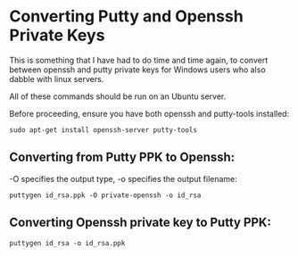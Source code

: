# Converting Putty and Openssh Private Keys

This is something that I have had to do time and time again, to convert between openssh and putty private keys for Windows users who also dabble with linux servers.

All of these commands should be run on an Ubuntu server.

Before proceeding, ensure you have both openssh and putty-tools installed:

```
sudo apt-get install openssh-server putty-tools
```

## Converting from Putty PPK to Openssh:
-O specifies the output type, -o specifies the output filename:

```
puttygen id_rsa.ppk -O private-openssh -o id_rsa
```

## Converting Openssh private key to Putty PPK:

```
puttygen id_rsa -o id_rsa.ppk
```
